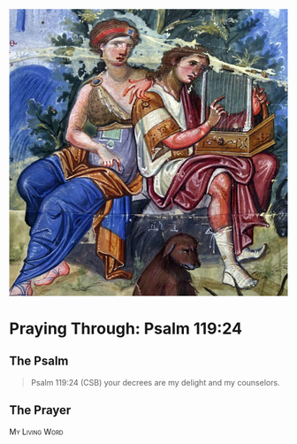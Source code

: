<img class="intro-right" src="art-paris-psalter.jpg">

<style>
  li {list-style-type: none;}
  p + ul {
    margin-top: -18px;
}
</style>

# Praying Through: Psalm 119:24

## The Psalm

>Psalm 119:24 (CSB) your decrees are my delight and my counselors.

## The Prayer

<div style="font-variant: small-caps;">
My Living Word
</div>
